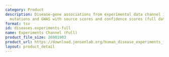 ```yaml
---
category: Product
description: Disease-gene associations from experimental data channel including cancer
  mutations and GWAS with source scores and confidence scores (full dataset)
format: tsv
id: diseases.experiments-full
name: Experiments Channel (Full)
product_file_size: 26901903
product_url: https://download.jensenlab.org/human_disease_experiments_full.tsv
layout: product_detail
---
```

